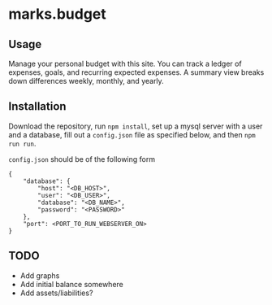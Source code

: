# marks.budget

## Usage
Manage your personal budget with this site. You can track a ledger of expenses, goals, and recurring expected expenses. A summary view breaks down differences weekly, monthly, and yearly. 

## Installation
Download the repository, run `npm install`, set up a mysql server with a user and a database, 
fill out a `config.json` file as specified below, and then `npm run run`. 

`config.json` should be of the following form
```
{
    "database": {
        "host": "<DB_HOST>",
        "user": "<DB_USER>",
        "database": "<DB_NAME>",
        "password": "<PASSWORD>"
    },
    "port": <PORT_TO_RUN_WEBSERVER_ON>
}

```
## TODO
- Add graphs
- Add initial balance somewhere
- Add assets/liabilities?
